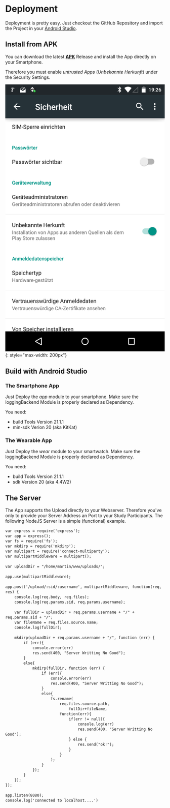 # Deployment

Deployment is pretty easy. Just checkout the GitHub Repository and import the Project in your [Android Studio](https://developer.android.com/sdk/installing/studio.html). 

## Install from APK

You can download the latest **[APK](imu-logger.apk)** Release and install the App directly on your Smartphone.

Therefore you must enable *untrusted Apps* (*Unbekannte Herkunft*) under the Security Settings.

![Screenshot](img/untrusted-apps.png){: style="max-width: 200px"}


## Build with Android Studio

### The Smartphone App

Just Deploy the *app* module to your smartphone. Make sure the loggingBackend Module is properly declared as Dependency.  

You need:

* build Tools Version 21.1.1
* min-sdk Verion 20 (aka KitKat)


### The Wearable App

Just Deploy the *wear* module to your smartwatch. Make sure the loggingBackend Module is properly declared as Dependency.  

You need:

* build Tools Version 21.1.1
* sdk Version 20 (aka 4.4W2)



## The Server

The App supports the Upload directly to your Webserver. Therefore you've only to provide your Server Address an Port to your Study Participants.
The following NodeJS Server is a simple (functional) example.

```
var express = require('express');
var app = express();
var fs = require('fs');
var mkdirp = require('mkdirp');
var multipart = require('connect-multiparty');
var multipartMiddleware = multipart();

var uploadDir = "/home/martin/www/uploads/";

app.use(multipartMiddleware);

app.post('/upload/:sid/:username', multipartMiddleware, function(req, res) {
    console.log(req.body, req.files);
    console.log(req.params.sid, req.params.username);

    var fullDir = uploadDir + req.params.username + "/" + req.params.sid + "/";
    var fileName = req.files.source.name;
    console.log(fullDir);

    mkdirp(uploadDir + req.params.username + "/", function (err) {
        if (err){
            console.error(err)
            res.send(400, "Server Writting No Good");
        }
        else{
            mkdirp(fullDir, function (err) {
                if (err){
                    console.error(err)
                    res.send(400, "Server Writting No Good");
                }
                else{
                    fs.rename(
                        req.files.source.path,
                            fullDir+fileName,
                        function(err){
                            if(err != null){
                                console.log(err)
                                res.send(400, "Server Writting No Good");
                            } else {
                                res.send("ok!");
                            }
                        }
                    );
                }
            });
        }
    });
});

app.listen(8080);
console.log('connected to localhost....')
```